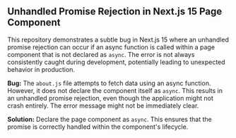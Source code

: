## Unhandled Promise Rejection in Next.js 15 Page Component

This repository demonstrates a subtle bug in Next.js 15 where an unhandled promise rejection can occur if an async function is called within a page component that is not declared as `async`. The error is not always consistently caught during development, potentially leading to unexpected behavior in production.

**Bug:**
The `about.js` file attempts to fetch data using an async function. However, it does not declare the component itself as `async`. This results in an unhandled promise rejection, even though the application might not crash entirely. The error message might not be immediately clear.

**Solution:**
Declare the page component as `async`. This ensures that the promise is correctly handled within the component's lifecycle.
